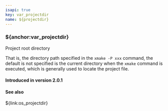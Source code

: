 ```yaml
---
isapi: true
key: var_projectdir
name: ${projectdir}
---
```


### ${anchor:var_projectdir}

Project root directory

That is, the directory path specified in the `xmake -P xxx` command, the default is not specified is the current directory when the `xmake` command is executed, which is generally used to locate the project file.

#### Introduced in version 2.0.1

#### See also

${link:os_projectdir}
